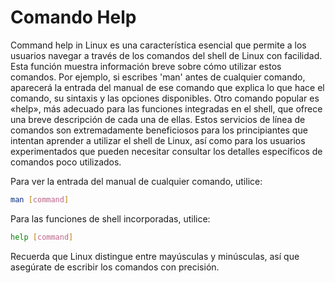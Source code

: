 # Comando Help

Command help in Linux es una característica esencial que permite a los usuarios navegar a través de los comandos del shell de Linux con facilidad. Esta función muestra información breve sobre cómo utilizar estos comandos. Por ejemplo, si escribes 'man' antes de cualquier comando, aparecerá la entrada del manual de ese comando que explica lo que hace el comando, su sintaxis y las opciones disponibles. Otro comando popular es «help», más adecuado para las funciones integradas en el shell, que ofrece una breve descripción de cada una de ellas. Estos servicios de línea de comandos son extremadamente beneficiosos para los principiantes que intentan aprender a utilizar el shell de Linux, así como para los usuarios experimentados que pueden necesitar consultar los detalles específicos de comandos poco utilizados. 

Para ver la entrada del manual de cualquier comando, utilice:

```bash
man [command]
```

Para las funciones de shell incorporadas, utilice:

```bash
help [command]
```

Recuerda que Linux distingue entre mayúsculas y minúsculas, así que asegúrate de escribir los comandos con precisión.